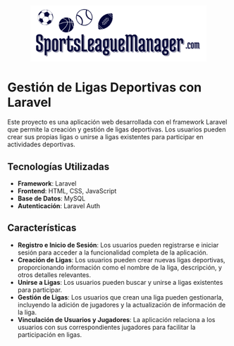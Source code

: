 <p align="center"><img src="/public/img/SportsLeagueManager.png" width="400" alt="Laravel Logo"></p>

# Gestión de Ligas Deportivas con Laravel

Este proyecto es una aplicación web desarrollada con el framework Laravel que permite la creación y gestión de ligas deportivas. Los usuarios pueden crear sus propias ligas o unirse a ligas existentes para participar en actividades deportivas.

## Tecnologías Utilizadas

- **Framework**: Laravel
- **Frontend**: HTML, CSS, JavaScript
- **Base de Datos**: MySQL
- **Autenticación**: Laravel Auth
  
## Características

- **Registro e Inicio de Sesión**: Los usuarios pueden registrarse e iniciar sesión para acceder a la funcionalidad completa de la aplicación.
- **Creación de Ligas**: Los usuarios pueden crear nuevas ligas deportivas, proporcionando información como el nombre de la liga, descripción, y otros detalles relevantes.
- **Unirse a Ligas**: Los usuarios pueden buscar y unirse a ligas existentes para participar.
- **Gestión de Ligas**: Los usuarios que crean una liga pueden gestionarla, incluyendo la adición de jugadores y la actualización de información de la liga.
- **Vinculación de Usuarios y Jugadores**: La aplicación relaciona a los usuarios con sus correspondientes jugadores para facilitar la participación en ligas.


